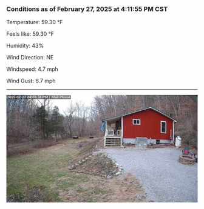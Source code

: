 ### Conditions as of February 27, 2025 at 4:11:55 PM CST 

Temperature: 59.30 &deg;F

Feels like: 59.30 &deg;F

Humidity: 43%

Wind Direction: NE

Windspeed: 4.7 mph

Wind Gust: 6.7 mph

---

<img src="./images/latest.jpeg"/>

